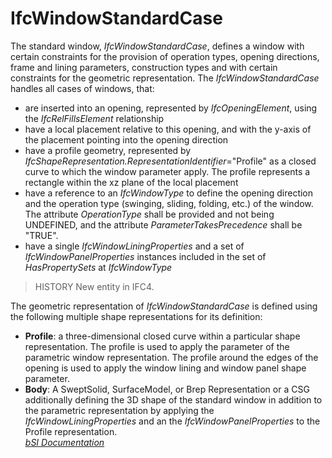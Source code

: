 IfcWindowStandardCase
=====================
The standard window, _IfcWindowStandardCase_, defines a window with certain
constraints for the provision of operation types, opening directions, frame
and lining parameters, construction types and with certain constraints for the
geometric representation. The _IfcWindowStandardCase_ handles all cases of
windows, that:  
  
* are inserted into an opening, represented by _IfcOpeningElement_, using the _IfcRelFillsElement_ relationship  
* have a local placement relative to this opening, and with the y-axis of the placement pointing into the opening direction  
* have a profile geometry, represented by _IfcShapeRepresentation.RepresentationIdentifier_="Profile" as a closed curve to which the window parameter apply. The profile represents a rectangle within the xz plane of the local placement  
* have a reference to an _IfcWindowType_ to define the opening direction and the operation type (swinging, sliding, folding, etc.) of the window. The attribute _OperationType_ shall be provided and not being UNDEFINED, and the attribute _ParameterTakesPrecedence_ shall be "TRUE".  
* have a single _IfcWindowLiningProperties_ and a set of _IfcWindowPanelProperties_ instances included in the set of _HasPropertySets_ at _IfcWindowType_  
  
> HISTORY  New entity in IFC4.  
  
The geometric representation of _IfcWindowStandardCase_ is defined using the
following multiple shape representations for its definition:  
  
* **Profile**: a three-dimensional closed curve within a particular shape representation. The profile is used to apply the parameter of the parametric window representation. The profile around the edges of the opening is used to apply the window lining and window panel shape parameter.  
* **Body**: A SweptSolid, SurfaceModel, or Brep Representation or a CSG additionally defining the 3D shape of the standard window in addition to the parametric representation by applying the _IfcWindowLiningProperties_ and an the _IfcWindowPanelProperties_ to the Profile representation.  
[ _bSI
Documentation_](https://standards.buildingsmart.org/IFC/DEV/IFC4_2/FINAL/HTML/schema/ifcsharedbldgelements/lexical/ifcwindowstandardcase.htm)


